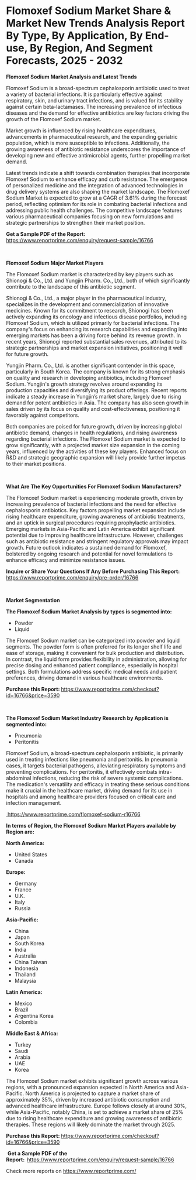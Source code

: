 <p><h1>Flomoxef Sodium Market Share & Market New Trends Analysis Report By Type, By Application, By End-use, By Region, And Segment Forecasts, 2025 - 2032</h1></p><p><strong>Flomoxef Sodium Market Analysis and Latest Trends</strong></p>
<p><p>Flomoxef Sodium is a broad-spectrum cephalosporin antibiotic used to treat a variety of bacterial infections. It is particularly effective against respiratory, skin, and urinary tract infections, and is valued for its stability against certain beta-lactamases. The increasing prevalence of infectious diseases and the demand for effective antibiotics are key factors driving the growth of the Flomoxef Sodium market.</p><p>Market growth is influenced by rising healthcare expenditures, advancements in pharmaceutical research, and the expanding geriatric population, which is more susceptible to infections. Additionally, the growing awareness of antibiotic resistance underscores the importance of developing new and effective antimicrobial agents, further propelling market demand.</p><p>Latest trends indicate a shift towards combination therapies that incorporate Flomoxef Sodium to enhance efficacy and curb resistance. The emergence of personalized medicine and the integration of advanced technologies in drug delivery systems are also shaping the market landscape. The Flomoxef Sodium Market is expected to grow at a CAGR of 3.61% during the forecast period, reflecting optimism for its role in combating bacterial infections and addressing public health challenges. The competitive landscape features various pharmaceutical companies focusing on new formulations and strategic partnerships to strengthen their market position.</p></p>
<p><strong>Get a Sample PDF of the Report:&nbsp;</strong> <a href="https://www.reportprime.com/enquiry/request-sample/16766?utm_campaign=2876&utm_medium=2&utm_source=Github&utm_content=ia&utm_term=18032025&utm_id=flomoxef-sodium">https://www.reportprime.com/enquiry/request-sample/16766</a></p>
<p>&nbsp;</p>
<p><strong>Flomoxef Sodium Major Market Players</strong></p>
<p><p>The Flomoxef Sodium market is characterized by key players such as Shionogi & Co., Ltd. and Yungjin Pharm. Co., Ltd., both of which significantly contribute to the landscape of this antibiotic segment.</p><p>Shionogi & Co., Ltd., a major player in the pharmaceutical industry, specializes in the development and commercialization of innovative medicines. Known for its commitment to research, Shionogi has been actively expanding its oncology and infectious disease portfolios, including Flomoxef Sodium, which is utilized primarily for bacterial infections. The company's focus on enhancing its research capabilities and expanding into emerging markets has been a driving force behind its revenue growth. In recent years, Shionogi reported substantial sales revenues, attributed to its strategic partnerships and market expansion initiatives, positioning it well for future growth.</p><p>Yungjin Pharm. Co., Ltd. is another significant contender in this space, particularly in South Korea. The company is known for its strong emphasis on quality and research in developing antibiotics, including Flomoxef Sodium. Yungjin's growth strategy revolves around expanding its production capacities and diversifying its product offerings. Recent reports indicate a steady increase in Yungjin’s market share, largely due to rising demand for potent antibiotics in Asia. The company has also seen growth in sales driven by its focus on quality and cost-effectiveness, positioning it favorably against competitors.</p><p>Both companies are poised for future growth, driven by increasing global antibiotic demand, changes in health regulations, and rising awareness regarding bacterial infections. The Flomoxef Sodium market is expected to grow significantly, with a projected market size expansion in the coming years, influenced by the activities of these key players. Enhanced focus on R&D and strategic geographic expansion will likely provide further impetus to their market positions.</p></p>
<p>&nbsp;</p>
<p><strong>What Are The Key Opportunities For Flomoxef Sodium Manufacturers?</strong></p>
<p><p>The Flomoxef Sodium market is experiencing moderate growth, driven by increasing prevalence of bacterial infections and the need for effective cephalosporin antibiotics. Key factors propelling market expansion include rising healthcare expenditure, growing awareness of antibiotic treatments, and an uptick in surgical procedures requiring prophylactic antibiotics. Emerging markets in Asia-Pacific and Latin America exhibit significant potential due to improving healthcare infrastructure. However, challenges such as antibiotic resistance and stringent regulatory approvals may impact growth. Future outlook indicates a sustained demand for Flomoxef, bolstered by ongoing research and potential for novel formulations to enhance efficacy and minimize resistance issues.</p></p>
<p><strong>Inquire or Share Your Questions If Any Before Purchasing This Report:</strong> <a href="https://www.reportprime.com/enquiry/pre-order/16766?utm_campaign=2876&utm_medium=2&utm_source=Github&utm_content=ia&utm_term=18032025&utm_id=flomoxef-sodium">https://www.reportprime.com/enquiry/pre-order/16766</a></p>
<p>&nbsp;</p>
<p><strong>Market Segmentation</strong></p>
<p><strong>The Flomoxef Sodium Market Analysis by types is segmented into:</strong></p>
<p><ul><li>Powder</li><li>Liquid</li></ul></p>
<p><p>The Flomoxef Sodium market can be categorized into powder and liquid segments. The powder form is often preferred for its longer shelf life and ease of storage, making it convenient for bulk production and distribution. In contrast, the liquid form provides flexibility in administration, allowing for precise dosing and enhanced patient compliance, especially in hospital settings. Both formulations address specific medical needs and patient preferences, driving demand in various healthcare environments.</p></p>
<p><strong>Purchase this Report:&nbsp;</strong><a href="https://www.reportprime.com/checkout?id=16766&price=3590&utm_campaign=2876&utm_medium=2&utm_source=Github&utm_content=ia&utm_term=18032025&utm_id=flomoxef-sodium">https://www.reportprime.com/checkout?id=16766&price=3590</a></p>
<p>&nbsp;</p>
<p><strong>The Flomoxef Sodium Market Industry Research by Application is segmented into:</strong></p>
<p><ul><li>Pneumonia</li><li>Peritonitis</li></ul></p>
<p><p>Flomoxef Sodium, a broad-spectrum cephalosporin antibiotic, is primarily used in treating infections like pneumonia and peritonitis. In pneumonia cases, it targets bacterial pathogens, alleviating respiratory symptoms and preventing complications. For peritonitis, it effectively combats intra-abdominal infections, reducing the risk of severe systemic complications. The medication's versatility and efficacy in treating these serious conditions make it crucial in the healthcare market, driving demand for its use in hospitals and among healthcare providers focused on critical care and infection management.</p></p>
<p><a href="https://www.reportprime.com/flomoxef-sodium-r16766?utm_campaign=2876&utm_medium=2&utm_source=Github&utm_content=ia&utm_term=18032025&utm_id=flomoxef-sodium">&nbsp;https://www.reportprime.com/flomoxef-sodium-r16766</a></p>
<p><strong>In terms of Region, the Flomoxef Sodium Market Players available by Region are:</strong></p>
<p>
    <p> <strong> North America: </strong>
        <ul>
            <li>United States</li>
            <li>Canada</li>
        </ul>
        </p> 
    <p> <strong> Europe: </strong>
        <ul>
            <li>Germany</li>
            <li>France</li>
            <li>U.K.</li>
            <li>Italy</li>
            <li>Russia</li>
        </ul>
        </p> 
    <p> <strong> Asia-Pacific: </strong>
        <ul>
            <li>China</li>
            <li>Japan</li>
            <li>South Korea</li>
            <li>India</li>
            <li>Australia</li>
            <li>China Taiwan</li>
            <li>Indonesia</li>
            <li>Thailand</li>
            <li>Malaysia</li>
        </ul>
        </p> 
    <p> <strong> Latin America: </strong>
        <ul>
            <li>Mexico</li>
            <li>Brazil</li>
            <li>Argentina Korea</li>
            <li>Colombia</li>
        </ul>
        </p> 
    <p> <strong> Middle East & Africa: </strong>
        <ul>
            <li>Turkey</li>
            <li>Saudi</li>
            <li>Arabia</li>
            <li>UAE</li>
            <li>Korea</li>
        </ul>
    </p>
    </p>
<p><p>The Flomoxef Sodium market exhibits significant growth across various regions, with a pronounced expansion expected in North America and Asia-Pacific. North America is projected to capture a market share of approximately 35%, driven by increased antibiotic consumption and advanced healthcare infrastructure. Europe follows closely at around 30%, while Asia-Pacific, notably China, is set to achieve a market share of 25% due to rising healthcare expenditure and growing awareness of antibiotic therapies. These regions will likely dominate the market through 2025.</p></p>
<p><strong>Purchase this Report: </strong><a href="https://www.reportprime.com/checkout?id=16766&price=3590&utm_campaign=2876&utm_medium=2&utm_source=Github&utm_content=ia&utm_term=18032025&utm_id=flomoxef-sodium">https://www.reportprime.com/checkout?id=16766&price=3590</a></p>
<p>&nbsp;<strong>Get a Sample PDF of the Report:&nbsp;&nbsp;</strong><a href="https://www.reportprime.com/enquiry/request-sample/16766?utm_campaign=2876&utm_medium=2&utm_source=Github&utm_content=ia&utm_term=18032025&utm_id=flomoxef-sodium">https://www.reportprime.com/enquiry/request-sample/16766</a></p>
<p><strong></strong></p>
<p>Check more reports on <a href="https://www.reportprime.com/?utm_campaign=2876&utm_medium=2&utm_source=Github&utm_content=ia&utm_term=18032025&utm_id=flomoxef-sodium">https://www.reportprime.com/</a></p>